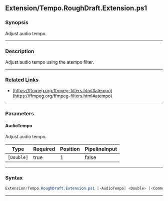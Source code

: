 
Extension/Tempo.RoughDraft.Extension.ps1
----------------------------------------
### Synopsis
Adjust audio tempo.

---
### Description

Adjust audio tempo using the atempo filter.

---
### Related Links
* [https://ffmpeg.org/ffmpeg-filters.html#atempo](https://ffmpeg.org/ffmpeg-filters.html#atempo)



---
### Parameters
#### **AudioTempo**

Adjust audio tempo.






|Type      |Required|Position|PipelineInput|
|----------|--------|--------|-------------|
|`[Double]`|true    |1       |false        |



---
### Syntax
```PowerShell
Extension/Tempo.RoughDraft.Extension.ps1 [-AudioTempo] <Double> [<CommonParameters>]
```
---



